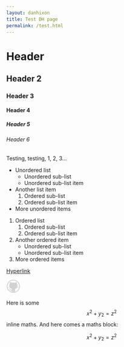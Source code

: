 ```yaml
---
layout: danhixon
title: Test DH page
permalink: /test.html
---
```

# Header

## Header 2

### Header 3

#### Header 4

##### Header 5

###### Header 6

Testing, testing, 1, 2, 3...

* Unordered list
    * Unordered sub-list
    * Unordered sub-list item
* Another list item
    1. Ordered sub-list
    2. Ordered sub-list item
* More unordered items


1. Ordered list
    1. Ordered sub-list
    2. Ordered sub-list item
2. Another ordered item
    * Unordered sub-list
    * Unordered sub-list item
3. More ordered items

[Hyperlink](https://google.co.uk)

![Image link](/assets/images/octocat-logo.png)

Here is some $$x^2 + y_2 = z^2$$ inline maths.  And here comes a maths block:

$$x^2 + y_2 = z^2$$
